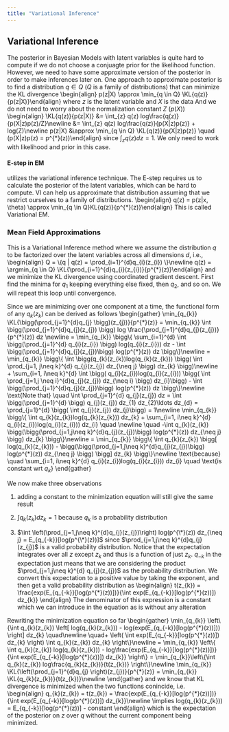 ```yaml
---
title: "Variational Inference"
---
```


## Variational Inference

The posterior in Bayesian Models with latent variables is quite hard to compute if we do not choose a conjuagte prior for the likelihood function. However, we need to have some approximate version of the posterior in order to make inferences later on. One approach to approximate posterior is to find a distribution $q \in Q$ ($Q$ is a family of distributions) that can minimize the KL divergence
\begin{align}
    p(z|X) \approx \min_{q \in Q} \KL{q(z)}{p(z|X)}\end{align}
where $z$ is the latent variable and $X$ is the data
And we do not need to worry about the normalization constant $Z$ ($p(X)$)
\begin{align}
    \KL{q(z)}{p(z|X)} &= \int_{z} q(z) log\frac{q(z)}{p(X|z)p(z)/Z}\newline
    &= \int_{z} q(z) log\frac{q(z)}{p(X|z)p(z)}  + log(Z)\newline
    p(z|X) &\approx \min_{q \in Q} \KL{q(z)}{p(X|z)p(z)} \quad (p(X|z)p(z) = p^{\*}(z))\end{align}
since $\int_{z} q(z) dz = 1$. We only need to work with likelihood and prior in this case.

#### E-step in EM

utilizes the variational inference technique. The E-step requires us to calculate the posterior of the latent variables, which can be hard to compute. VI can help us approximate that distribution assuming that we restrict ourselves to a family of distributions.
\begin{align}
    q(z) = p(z|x, \theta) \approx \min_{q \in Q}KL{q(z)}{p^{\*}(z)}\end{align}
This is called Variational EM.

### Mean Field Approximations

This is a Variational Inference method where we assume the distribution $q$ to be factorized over the latent variables across all dimensions $d$, i.e.,
\begin{align}
    Q = \\{q | q(z) = \prod_{i=1}^{d}q_{i}(z_{i}) \\}\newline
    q(z) = \argmin_{q \in Q} \KL{\prod_{i=1}^{d}q_{i}(z_{i})}{p^{\*}(z)}\end{align}
and we minimize the KL divergence using coordinated gradient descent. First find the minima for $q_{1}$ keeping everything else fixed, then $q_{2}$, and so on. We will repeat this loop until convergence.


Since we are minimizing over one component at a time, the functional form of any $q_{k}(z_{k})$ can be derived as follows
\begin{gather}
    \min_{q_{k}} \KL{\bigg(\prod_{j=1}^{d}q_{j} \bigg)(z_{j})}{p^{\*}(z)} = \min_{q_{k}} \int \bigg(\prod_{j=1}^{d}q_{j}(z_{j}) \bigg) log \frac{\prod_{j=1}^{d}q_{j}(z_{j})}{p^{\*}(z)} dz \newline
    = \min_{q_{k}} \bigg\\{ \sum_{i=1}^{d} \int \bigg(\prod_{j=1}^{d} q_{i}(z_{i}) \bigg) log(q_{i}(z_{i})) dz - \int \bigg(\prod_{j=1}^{d}q_{j}(z_{j})\bigg) log(p^{\*}(z)) dz \bigg\\}\newline
    = \min_{q_{k}} \bigg\\{ \int \bigg(q_{k}(z_{k})log(q_{k}(z_{k})) \bigg( \int \prod_{j=1, j\neq k}^{d} q_{j}(z_{j}) dz_{\neq j} \bigg) dz_{k} \bigg)\newline + \sum_{i=1, i\neq k}^{d} \int \bigg( q_{i}(z_{i})log(q_{i}(z_{i})) \bigg( \int \prod_{j=1,j \neq i}^{d}q_{j}(z_{j}) dz_{\neq i} \bigg) dz_{i}\bigg) - \int \bigg(\prod_{j=1}^{d}q_{j}(z_{j})\bigg) log(p^{\*}(z)) dz \bigg\\}\newline
    \text{Note that} \quad \int \prod_{j=1}^{d} q_{j}(z_{j}) dz = \int \bigg(\prod_{j=1}^{d} \bigg) q_{j}(z_{j}) dz_{1} dz_{2}\ldots dz_{d} = \prod_{j=1}^{d} \bigg( \int q_{j}(z_{j}) dz_{j}\bigg) = 1\newline
    \min_{q_{k}} \bigg\\{ \int q_{k}(z_{k})log(q_{k}(z_{k})) dz_{k} + \sum_{i=1, i\neq k}^{d} q_{i}(z_{i})log(q_{i}(z_{i})) dz_{i} \quad \newline \quad  -\int q_{k}(z_{k}) \bigg(\bigg(\prod_{j=1,j\neq k}^{d}q_{j}(z_{j})\bigg) log(p^{\*}(z)) dz_{\neq j} \bigg) dz_{k} \bigg\\}\newline
    = \min_{q_{k}} \bigg\\{ \int q_{k}(z_{k}) \bigg[ log(q_{k}(z_{k})) - \bigg(\bigg(\prod_{j=1,j\neq k}^{d}q_{j}(z_{j})\bigg) log(p^{\*}(z)) dz_{\neq j} \bigg) \bigg] dz_{k} \bigg\\}\newline
    \text{because} \quad \sum_{i=1, i\neq k}^{d} q_{i}(z_{i})log(q_{i}(z_{i})) dz_{i} \quad \text{is constant wrt $q_{k}$}
\end{gather}

We now make three observations

1.  adding a constant to the minimization equation will still give the same result

2.  $\int q_{k}(z_{k}) dz_{k} = 1$ because $q_{k}$ is a probability distribution

3.  $\int \left(\prod_{j=1,j\neq k}^{d}q_{j}(z_{j})\right) log(p^{\*}(z)) dz_{\neq j} = E_{q_{-k}}[log(p^{\*}(z))]$
    since $\prod_{j=1,j\neq k}^{d}q_{j}(z_{j})$ is a valid probability distribution. Notice that the expectation integrates over all $z$ except $z_{k}$ and thus is a function of just $z_{k}$. $q_{-k}$ in the expectation just means that we are considering the product $\prod_{j=1,j\neq k}^{d} q_{j}(z_{j})$ as the probability distribution. We convert this expectation to a positive value by taking the exponent, and then get a valid probability distribution as
    \begin{align}
            t(z_{k}) = \frac{exp(E_{q_{-k}}[log(p^{\*}(z))])}{\int exp(E_{q_{-k}}[log(p^{\*}(z))]) dz_{k}}
        \end{align}
    The denominator of this expression is a constant which we can introduce in the equation as is without any alteration

Rewriting the minimization equation so far
\begin{gather}
    \min_{q_{k}} \left\\{\int q_{k}(z_{k}) \left[ log(q_{k}(z_{k})) - log(exp(E_{q_{-k}}[log(p^{\*}(z))])) \right] dz_{k} \quad\newline \quad+ \left( \int exp(E_{q_{-k}}[log(p^{\*}(z))]) dz_{k} \right) \int q_{k}(z_{k}) dz_{k} \right\\}\newline
    = \min_{q_{k}} \left\\{ \int q_{k}(z_{k}) log(q_{k}(z_{k})) - log\frac{exp(E_{q_{-k}}[log(p^{\*}(z))])}{\int exp(E_{q_{-k}}[log(p^{\*}(z))]) dz_{k}} \right\\}
    = \min_{q_{k}}\left\\{\int q_{k}(z_{k}) log\frac{q_{k}(z_{k})}{t(z_{k})}  \right\\}\newline
    \min_{q_{k}} \KL{\left(\prod_{j=1}^{d}q_{j} \right)(z_{j})}{p^{\*}(z)} = \min_{q_{k}} \KL{q_{k}(z_{k})}{t(z_{k})}\newline
\end{gather}
and we know that KL divergence is minimized when the two functions conincide, i.e.
\begin{align}
    q_{k}(z_{k}) = t(z_{k}) = \frac{exp(E_{q_{-k}}[log(p^{\*}(z))])}{\int exp(E_{q_{-k}}[log(p^{\*}(z))]) dz_{k}}\newline
    \implies log(q_{k}(z_{k})) = E_{q_{-k}}[log(p^{\*}(z))] - constant
\end{align}
which is the expectation of the posterior on $z$ over $q$ without the current component being minimized.
